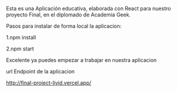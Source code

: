 Esta es una Aplicación educativa, elaborada con React para nuestro proyecto Final, en el diplomado de Academia Geek.


Pasos para instalar de forma local la aplicacion:

1.npm install

2.npm start

Excelente ya puedes empezar a trabajar en nuestra aplicacion



url Endpoint de la aplicacion

http://final-project-livid.vercel.app/









